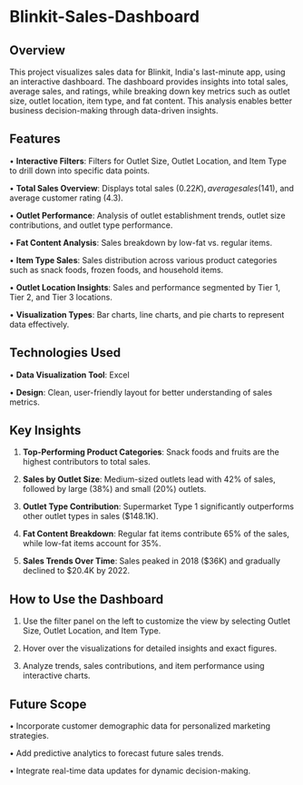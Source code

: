 # Blinkit-Sales-Dashboard

## Overview

This project visualizes sales data for Blinkit, India's last-minute app, using an interactive dashboard. The dashboard provides insights into total sales, average sales, and ratings, while breaking down key metrics such as outlet size, outlet location, item type, and fat content. This analysis enables better business decision-making through data-driven insights.

## Features

• **Interactive Filters**: Filters for Outlet Size, Outlet Location, and Item Type to drill down into specific data points.

• **Total Sales Overview**: Displays total sales ($0.22K), average sales ($141), and average customer rating (4.3).

• **Outlet Performance**: Analysis of outlet establishment trends, outlet size contributions, and outlet type performance.

• **Fat Content Analysis**: Sales breakdown by low-fat vs. regular items.

• **Item Type Sales**: Sales distribution across various product categories such as snack foods, frozen foods, and household items.

• **Outlet Location Insights**: Sales and performance segmented by Tier 1, Tier 2, and Tier 3 locations.

• **Visualization Types**: Bar charts, line charts, and pie charts to represent data effectively.

## Technologies Used

• **Data Visualization Tool**: Excel

• **Design**: Clean, user-friendly layout for better understanding of sales metrics.

## Key Insights

1. **Top-Performing Product Categories**: Snack foods and fruits are the highest contributors to total sales.

2. **Sales by Outlet Size**: Medium-sized outlets lead with 42% of sales, followed by large (38%) and small (20%) outlets.

3. **Outlet Type Contribution**: Supermarket Type 1 significantly outperforms other outlet types in sales ($148.1K).

4. **Fat Content Breakdown**: Regular fat items contribute 65% of the sales, while low-fat items account for 35%.

5. **Sales Trends Over Time**: Sales peaked in 2018 ($36K) and gradually declined to $20.4K by 2022.

## How to Use the Dashboard

1. Use the filter panel on the left to customize the view by selecting Outlet Size, Outlet Location, and Item Type.
   
2. Hover over the visualizations for detailed insights and exact figures.

3. Analyze trends, sales contributions, and item performance using interactive charts.
   
## Future Scope

• Incorporate customer demographic data for personalized marketing strategies.

• Add predictive analytics to forecast future sales trends.

• Integrate real-time data updates for dynamic decision-making.

